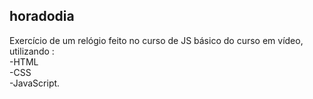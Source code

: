 ## horadodia
Exercício de um relógio feito no curso de JS básico do curso em vídeo, utilizando :<br>
-HTML<br>
-CSS<br>
-JavaScript.<br>


